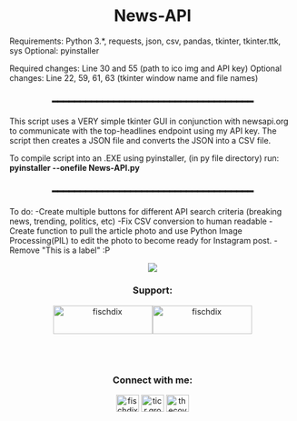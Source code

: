<h1 align="center">News-API</h1>

Requirements: Python 3.*, requests, json, csv, pandas, tkinter, tkinter.ttk, sys
Optional: pyinstaller

Required changes: Line 30 and 55 (path to ico img and API key)
Optional changes: Line 22, 59, 61, 63 (tkinter window name and file names)

<h3 align="center">━━━━━━━━━━━━━━━━━━━━━━━━━━━━━━━━━━━━</h3>
This script uses a VERY simple tkinter GUI in conjunction with newsapi.org to communicate with the top-headlines endpoint using my API key. 
The script then creates a JSON file and converts the JSON into a CSV file.



To compile script into an .EXE using pyinstaller, (in py file directory) run: **pyinstaller --onefile News-API.py**

<h3 align="center">━━━━━━━━━━━━━━━━━━━━━━━━━━━━━━━━━━━━</h3>
To do:
-Create multiple buttons for different API search criteria (breaking news, trending, politics, etc)
-Fix CSV conversion to human readable
-Create function to pull the article photo and use Python Image Processing(PIL) to edit the photo to become ready for Instagram post.
-Remove "This is a label" :P

<p align="center">
  <img src="https://user-images.githubusercontent.com/59261070/203343476-f93037fa-d5cd-467a-b018-d43102223c44.png" />
</p>



<h3 align="center">Support:</h3>
<p align="center">
<a href="https://www.buymeacoffee.com/fischdix"><img align="center" src="https://cdn.buymeacoffee.com/buttons/v2/default-yellow.png" height="50" width="175" alt="fischdix" /></a><a href="https://ko-fi.com/fischdix"><img align="center" src="https://cdn.ko-fi.com/cdn/kofi3.png?v=3" height="50" width="175" alt="fischdix" /></a></p><br><br>

<h3 align="center">Connect with me:</h3>
<p align="center">
<a href="https://stackoverflow.com/users/fischdix" target="blank"><img align="center" src="https://raw.githubusercontent.com/rahuldkjain/github-profile-readme-generator/master/src/images/icons/Social/stack-overflow.svg" alt="fischdix" height="30" width="40" /></a>
<a href="https://instagram.com/ticr.group" target="blank"><img align="center" src="https://raw.githubusercontent.com/rahuldkjain/github-profile-readme-generator/master/src/images/icons/Social/instagram.svg" alt="ticr.group" height="30" width="40" /></a>
<a href="https://discord.gg/thecove" target="blank"><img align="center" src="https://raw.githubusercontent.com/rahuldkjain/github-profile-readme-generator/master/src/images/icons/Social/discord.svg" alt="thecove" height="30" width="40" /></a>
</p>
